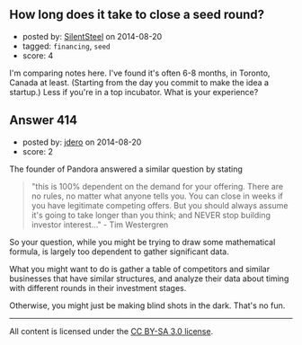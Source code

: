 ## How long does it take to close a seed round?

- posted by: [SilentSteel](https://stackexchange.com/users/1092182/silentsteel) on 2014-08-20
- tagged: `financing`, `seed`
- score: 4

<p>I'm comparing notes here. I've found it's often 6-8 months, in Toronto, Canada at least. (Starting from the day you commit to make the idea a startup.) Less if you're in a top incubator. What is your experience?</p>



## Answer 414

- posted by: [jdero](https://stackexchange.com/users/1972448/jdero) on 2014-08-20
- score: 2

<p>The founder of Pandora answered a similar question by stating </p>

<blockquote>
  <p>"this is 100% dependent on the demand for your offering. There are no
  rules, no matter what anyone tells you. You can close in weeks if you
  have legitimate competing offers. But you should always assume it's
  going to take longer than you think; and NEVER stop building investor
  interest..." - Tim Westergren</p>
</blockquote>

<p>So your question, while you might be trying to draw some mathematical formula, is largely too dependent to gather significant data.</p>

<p>What you might want to do is gather a table of competitors and similar businesses that have similar structures, and analyze their data about timing with different rounds in their investment stages.</p>

<p>Otherwise, you might just be making blind shots in the dark. That's no fun.</p>




---

All content is licensed under the [CC BY-SA 3.0 license](https://creativecommons.org/licenses/by-sa/3.0/).
